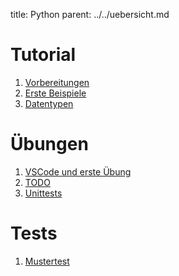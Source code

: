 title: Python
parent: ../../uebersicht.md

# Tutorial
1. [Vorbereitungen](installation.html)
1. [Erste Beispiele](beispiele.html)
1. [Datentypen](datentypen.html)

# Übungen
1. [VSCode und erste Übung](homework1.html)
1. [TODO](homework2.html)
1. [Unittests](unittests.html)

# Tests
1. [Mustertest]({filename}python_test.zip) <!--- ([Musterlösung]({filename}python_test_sample_solution.zip)) -->